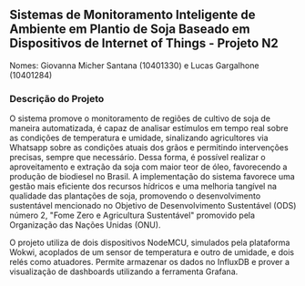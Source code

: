 ## Sistemas de Monitoramento Inteligente de Ambiente em Plantio de Soja Baseado em Dispositivos de Internet of Things - Projeto N2
Nomes: Giovanna Micher Santana (10401330) e Lucas Gargalhone (10401284)

### Descrição do Projeto

O sistema promove o monitoramento de regiões de cultivo de soja de maneira automatizada, é capaz de analisar estímulos em tempo real sobre as condições de temperatura e umidade, sinalizando agricultores via Whatsapp sobre as condições atuais dos grãos e permitindo intervenções precisas, sempre que necessário. Dessa forma, é possível realizar o aproveitamento e extração da soja com maior teor de óleo, favorecendo a produção de biodiesel no Brasil. A implementação do sistema favorece uma gestão mais eficiente dos recursos hídricos e uma melhoria tangível na qualidade das plantações de soja, promovendo o desenvolvimento sustentável mencionado no Objetivo de Desenvolvimento Sustentável (ODS) número 2, "Fome Zero e Agricultura Sustentável" promovido pela Organização das Nações Unidas (ONU). 

O projeto utiliza de dois dispositivos NodeMCU, simulados pela plataforma Wokwi, acoplados de um sensor de temperatura e outro de umidade, e dois relés como atuadores. Permite armazenar os dados no InfluxDB e prover a visualização de dashboards utilizando a ferramenta Grafana.

